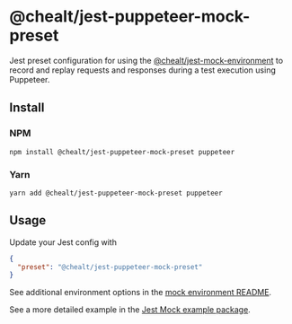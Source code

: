 # @chealt/jest-puppeteer-mock-preset

Jest preset configuration for using the [@chealt/jest-mock-environment](https://www.npmjs.com/package/@chealt/jest-mock-environment) to record and replay requests and responses during a test execution using Puppeteer.

## Install

### NPM

```
npm install @chealt/jest-puppeteer-mock-preset puppeteer
```

### Yarn

```
yarn add @chealt/jest-puppeteer-mock-preset puppeteer
```

## Usage

Update your Jest config with

```json
{
  "preset": "@chealt/jest-puppeteer-mock-preset"
}
```

See additional environment options in the [mock environment README](https://www.npmjs.com/package/@chealt/jest-mock-environment).

See a more detailed example in the [Jest Mock example package](../jest-mock-example/).
